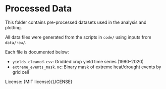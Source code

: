 # Processed Data

This folder contains pre-processed datasets used in the analysis and plotting.

All data files were generated from the scripts in `code/` using inputs from `data/raw/`.

Each file is documented below:

- `yields_cleaned.csv`: Gridded crop yield time series (1980–2020)
- `extreme_events_mask.nc`: Binary mask of extreme heat/drought events by grid cell

License: {MIT license}{LICENSE}
